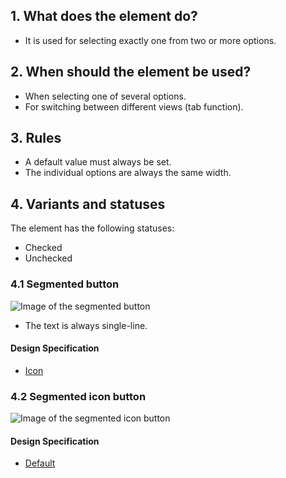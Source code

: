 ## 1. What does the element do?
*   It is used for selecting exactly one from two or more options.

## 2. When should the element be used?
*   When selecting one of several options.
*   For switching between different views (tab function).

## 3. Rules
*   A default value must always be set.
*   The individual options are always the same width.

## 4. Variants and statuses
The element has the following statuses:
*   Checked
*   Unchecked

### 4.1 Segmented button
![Image of the segmented button](https://raw.githubusercontent.com/sbb-design-systems/design-system-mobile-documentation/doku-update/documentation/segmented-button/images/ME11_Text.png 'class: image')

*   The text is always single-line.

#### Design Specification
*   [Icon](https://sbb.invisionapp.com/d/main#/console/14051805/313166960/inspect)

### 4.2 Segmented icon button
![Image of the segmented icon button](https://raw.githubusercontent.com/sbb-design-systems/design-system-mobile-documentation/doku-update/documentation/segmented-button/images/ME11_Icon.png 'class: image')

#### Design Specification
*   [Default](https://sbb.invisionapp.com/d/main#/console/14051805/313166959/inspect)